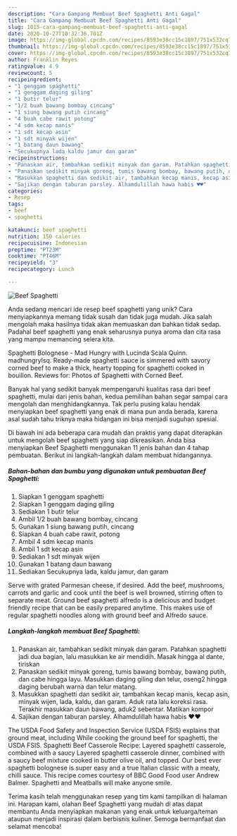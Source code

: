 ```yaml
---
description: "Cara Gampang Membuat Beef Spaghetti Anti Gagal"
title: "Cara Gampang Membuat Beef Spaghetti Anti Gagal"
slug: 1015-cara-gampang-membuat-beef-spaghetti-anti-gagal
date: 2020-10-27T10:32:36.701Z
image: https://img-global.cpcdn.com/recipes/8593e38cc15c1897/751x532cq70/beef-spaghetti-foto-resep-utama.jpg
thumbnail: https://img-global.cpcdn.com/recipes/8593e38cc15c1897/751x532cq70/beef-spaghetti-foto-resep-utama.jpg
cover: https://img-global.cpcdn.com/recipes/8593e38cc15c1897/751x532cq70/beef-spaghetti-foto-resep-utama.jpg
author: Franklin Reyes
ratingvalue: 4.9
reviewcount: 5
recipeingredient:
- "1 genggam spaghetti"
- "1 genggam daging giling"
- "1 butir telur"
- "1/2 buah bawang bombay cincang"
- "1 siung bawang putih cincang"
- "4 buah cabe rawit potong"
- "4 sdm kecap manis"
- "1 sdt kecap asin"
- "1 sdt minyak wijen"
- "1 batang daun bawang"
- "Secukupnya lada kaldu jamur dan garam"
recipeinstructions:
- "Panaskan air, tambahkan sedikit minyak dan garam. Patahkan spaghetti jadi dua bagian, lalu masukkan ke air mendidih. Masak hingga al dante, tiriskan"
- "Panaskan sedikit minyak goreng, tumis bawang bombay, bawang putih, dan cabe hingga layu. Masukkan daging giling dan telur, oseng2 hingga daging berubah warna dan telur matang."
- "Masukkan spaghetti dan sedikit air, tambahkan kecap manis, kecap asin, minyak wijen, lada, kaldu, dan garam. Aduk rata lalu koreksi rasa. Terakhir masukkan daun bawang, aduk2 sebentar. Matikan kompor"
- "Sajikan dengan taburan parsley. Alhamdulillah hawa habis ♥️♥️"
categories:
- Resep
tags:
- beef
- spaghetti

katakunci: beef spaghetti 
nutrition: 150 calories
recipecuisine: Indonesian
preptime: "PT23M"
cooktime: "PT46M"
recipeyield: "3"
recipecategory: Lunch

---
```



![Beef Spaghetti](https://img-global.cpcdn.com/recipes/8593e38cc15c1897/751x532cq70/beef-spaghetti-foto-resep-utama.jpg)

Anda sedang mencari ide resep beef spaghetti yang unik? Cara menyiapkannya memang tidak susah dan tidak juga mudah. Jika salah mengolah maka hasilnya tidak akan memuaskan dan bahkan tidak sedap. Padahal beef spaghetti yang enak seharusnya punya aroma dan cita rasa yang mampu memancing selera kita.

Spaghetti Bolognese - Mad Hungry with Lucinda Scala Quinn. madhungrylsq. Ready-made spaghetti sauce is simmered with savory corned beef to make a thick, hearty topping for spaghetti cooked in bouillon. Reviews for: Photos of Spaghetti with Corned Beef.

Banyak hal yang sedikit banyak mempengaruhi kualitas rasa dari beef spaghetti, mulai dari jenis bahan, kedua pemilihan bahan segar sampai cara mengolah dan menghidangkannya. Tak perlu pusing kalau hendak menyiapkan beef spaghetti yang enak di mana pun anda berada, karena asal sudah tahu triknya maka hidangan ini bisa menjadi suguhan spesial.


Di bawah ini ada beberapa cara mudah dan praktis yang dapat diterapkan untuk mengolah beef spaghetti yang siap dikreasikan. Anda bisa menyiapkan Beef Spaghetti menggunakan 11 jenis bahan dan 4 tahap pembuatan. Berikut ini langkah-langkah dalam membuat hidangannya.

<!--inarticleads1-->

##### Bahan-bahan dan bumbu yang digunakan untuk pembuatan Beef Spaghetti:

1. Siapkan 1 genggam spaghetti
1. Siapkan 1 genggam daging giling
1. Sediakan 1 butir telur
1. Ambil 1/2 buah bawang bombay, cincang
1. Gunakan 1 siung bawang putih, cincang
1. Siapkan 4 buah cabe rawit, potong
1. Ambil 4 sdm kecap manis
1. Ambil 1 sdt kecap asin
1. Sediakan 1 sdt minyak wijen
1. Gunakan 1 batang daun bawang
1. Sediakan Secukupnya lada, kaldu jamur, dan garam


Serve with grated Parmesan cheese, if desired. Add the beef, mushrooms, carrots and garlic and cook until the beef is well browned, stirring often to separate meat. Ground beef spaghetti alfredo is a delicious and budget friendly recipe that can be easily prepared anytime. This makes use of regular spaghetti noodles along with ground beef and Alfredo sauce. 

<!--inarticleads2-->

##### Langkah-langkah membuat Beef Spaghetti:

1. Panaskan air, tambahkan sedikit minyak dan garam. Patahkan spaghetti jadi dua bagian, lalu masukkan ke air mendidih. Masak hingga al dante, tiriskan
1. Panaskan sedikit minyak goreng, tumis bawang bombay, bawang putih, dan cabe hingga layu. Masukkan daging giling dan telur, oseng2 hingga daging berubah warna dan telur matang.
1. Masukkan spaghetti dan sedikit air, tambahkan kecap manis, kecap asin, minyak wijen, lada, kaldu, dan garam. Aduk rata lalu koreksi rasa. Terakhir masukkan daun bawang, aduk2 sebentar. Matikan kompor
1. Sajikan dengan taburan parsley. Alhamdulillah hawa habis ♥️♥️


The USDA Food Safety and Inspection Service (USDA FSIS) explains that ground meat, including While cooking the ground beef for spaghetti, the USDA FSIS. Spaghetti Beef Casserole Recipe: Layered spaghetti casserole, combined with a saucy Layered spaghetti casserole dinner, combined with a saucy beef mixture cooked in butter olive oil, and topped. Our best ever spaghetti bolognese is super easy and a true Italian classic with a meaty, chilli sauce. This recipe comes courtesy of BBC Good Food user Andrew Balmer. Spaghetti and Meatballs will make anyone smile. 

Terima kasih telah menggunakan resep yang tim kami tampilkan di halaman ini. Harapan kami, olahan Beef Spaghetti yang mudah di atas dapat membantu Anda menyiapkan makanan yang enak untuk keluarga/teman ataupun menjadi inspirasi dalam berbisnis kuliner. Semoga bermanfaat dan selamat mencoba!
